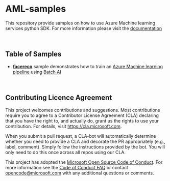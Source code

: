 
# AML-samples

This repository provide samples on how to use Azure Machine learning services python SDK. For more information please visit the  [documentation](https://docs.microsoft.com/en-us/azure/machine-learning/service/)

<br>

## Table of Samples

* **[facereco](https://github.com/Azure/AMLSamples/tree/master/facereco)** sample demonstrates how to train an [Azure Machine learning pipeline](https://review.docs.microsoft.com/en-us/azure/machine-learning/service/concept-ml-pipelines?branch=master) using [Batch AI](https://azure.microsoft.com/en-us/services/batch-ai/)

<br>


## Contributing Licence Agreement

This project welcomes contributions and suggestions.  Most contributions require you to agree to a
Contributor License Agreement (CLA) declaring that you have the right to, and actually do, grant us
the rights to use your contribution. For details, visit https://cla.microsoft.com.

When you submit a pull request, a CLA-bot will automatically determine whether you need to provide
a CLA and decorate the PR appropriately (e.g., label, comment). Simply follow the instructions
provided by the bot. You will only need to do this once across all repos using our CLA.

This project has adopted the [Microsoft Open Source Code of Conduct](https://opensource.microsoft.com/codeofconduct/).
For more information see the [Code of Conduct FAQ](https://opensource.microsoft.com/codeofconduct/faq/) or
contact [opencode@microsoft.com](mailto:opencode@microsoft.com) with any additional questions or comments.

